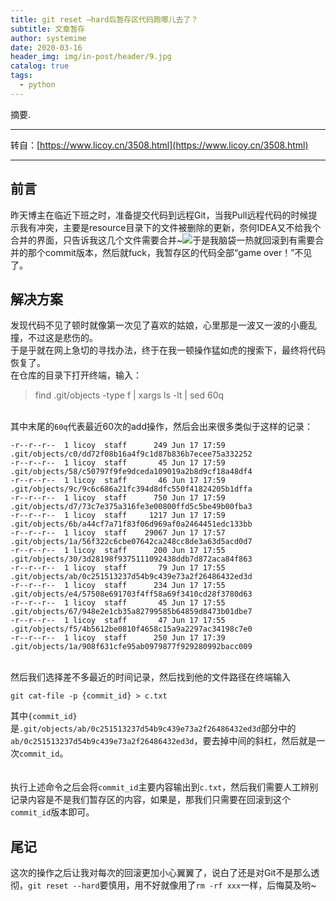 ```yaml
---
title: git reset —hard后暂存区代码跑哪儿去了？
subtitle: 文章暂存
author: systemime
date: 2020-03-16
header_img: img/in-post/header/9.jpg
catalog: true
tags:
  - python
---
```

摘要.

<!-- more -->
---

转自：[https://www.licoy.cn/3508.html](https://www.licoy.cn/3508.html)

---

<a name="Z71KW"></a>
## 前言
昨天博主在临近下班之时，准备提交代码到远程Git，当我Pull远程代码的时候提示我有冲突，主要是resource目录下的文件被删除的更新，奈何IDEA又不给我个合并的界面，只告诉我这几个文件需要合并~[![](https://cdn.nlark.com/yuque/0/2020/jpeg/663138/1595078274968-8dc3f25c-3a6d-4092-8cbd-828dff23d84f.jpeg#align=left&display=inline&height=383&margin=%5Bobject%20Object%5D&originHeight=383&originWidth=900&size=0&status=done&style=none&width=900)](https://www.licoy.cn/wp-content/uploads/2020/06/gitresethard.jpg)于是我脑袋一热就回滚到有需要合并的那个commit版本，然后就fuck，我暂存区的代码全部“game over！”不见了。

<a name="TMmlK"></a>
## 解决方案
发现代码不见了顿时就像第一次见了喜欢的姑娘，心里那是一波又一波的小鹿乱撞，不过这是悲伤的。<br />于是乎就在网上急切的寻找办法，终于在我一顿操作猛如虎的搜索下，最终将代码恢复了。<br />在仓库的目录下打开终端，输入：
> find .git/objects -type f | xargs ls -lt | sed 60q


<br />其中末尾的`60q`代表最近60次的add操作，然后会出来很多类似于这样的记录：
```
-r--r--r--  1 licoy  staff      249 Jun 17 17:59 .git/objects/c0/dd72f08b16a4f9c1d87b836b7ecee75a332252
-r--r--r--  1 licoy  staff       45 Jun 17 17:59 .git/objects/58/c50797f9fe9dceda109019a2b8d9cf18a48df4
-r--r--r--  1 licoy  staff       46 Jun 17 17:59 .git/objects/9c/9c6c686a21fc394d8dfc550f41824205b1dffa
-r--r--r--  1 licoy  staff      750 Jun 17 17:59 .git/objects/d7/73c7e375a316fe3e00800ffd5c5be49b00fba3
-r--r--r--  1 licoy  staff     1217 Jun 17 17:59 .git/objects/6b/a44cf7a71f83f06d969af0a2464451edc133bb
-r--r--r--  1 licoy  staff    29067 Jun 17 17:57 .git/objects/1a/56f322c6cbe07642ca248cc8de3a63d5acd0d7
-r--r--r--  1 licoy  staff      200 Jun 17 17:55 .git/objects/30/3d28198f9375111092438ddb7d872aca84f863
-r--r--r--  1 licoy  staff       79 Jun 17 17:55 .git/objects/ab/0c251513237d54b9c439e73a2f26486432ed3d
-r--r--r--  1 licoy  staff      234 Jun 17 17:55 .git/objects/e4/57508e691703f4ff58a69f3410cd28f3780d63
-r--r--r--  1 licoy  staff       45 Jun 17 17:55 .git/objects/67/948e2e1cb35a82799585b64859d8473b01dbe7
-r--r--r--  1 licoy  staff       47 Jun 17 17:55 .git/objects/f5/4b5612be0810f4658c15a9a2297ac34198c7e0
-r--r--r--  1 licoy  staff      250 Jun 17 17:39 .git/objects/1a/908f631cfe95ab0979877f929280992bacc009
```

<br />然后我们选择差不多最近的时间记录，然后找到他的文件路径在终端输入
```
git cat-file -p {commit_id} > c.txt
```


其中`{commit_id}`是`.git/objects/ab/0c251513237d54b9c439e73a2f26486432ed3d`部分中的`ab/0c251513237d54b9c439e73a2f26486432ed3d`，要去掉中间的斜杠，然后就是一次`commit_id`。<br />
<br />
<br />执行上述命令之后会将`commit_id`主要内容输出到`c.txt`，然后我们需要人工辨别记录内容是不是我们暂存区的内容，如果是，那我们只需要在回滚到这个`commit_id`版本即可。<br />

<a name="Z24s9"></a>
## 尾记
这次的操作之后让我对每次的回滚更加小心翼翼了，说白了还是对Git不是那么透彻，`git reset --hard`要慎用，用不好就像用了`rm -rf xxx`一样，后悔莫及哟~
